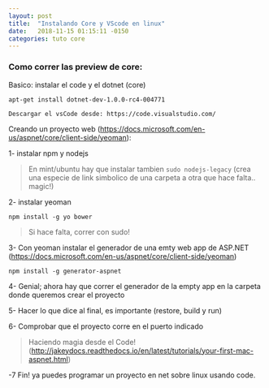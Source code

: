 ```yaml
---
layout: post
title:  "Instalando Core y VScode en linux"
date:   2018-11-15 01:15:11 -0150
categories: tuto core
---
```


### Como correr las preview de core:

Basico: instalar el code y el dotnet (core)

    apt-get install dotnet-dev-1.0.0-rc4-004771

    Descargar el vsCode desde: https://code.visualstudio.com/


Creando un proyecto web (https://docs.microsoft.com/en-us/aspnet/core/client-side/yeoman):

1- instalar npm y nodejs

>En mint/ubuntu hay que instalar tambien `sudo nodejs-legacy` (crea una especie de link simbolico de una carpeta a otra que hace falta.. magic!)

2- instalar yeoman

`npm install -g yo bower`
>Si hace falta, correr con sudo!

3- Con yeoman instalar el generador de una emty web app de ASP.NET (https://docs.microsoft.com/en-us/aspnet/core/client-side/yeoman)

`npm install -g generator-aspnet`

4- Genial; ahora hay que correr el generador de la empty app en la carpeta donde queremos crear el proyecto

5- Hacer lo que dice al final, es importante (restore, build y run)

6- Comprobar que el proyecto corre en el puerto indicado

>Haciendo magia desde el Code! (http://jakeydocs.readthedocs.io/en/latest/tutorials/your-first-mac-aspnet.html)

-7 Fin! ya puedes programar un proyecto en net sobre linux usando code.
